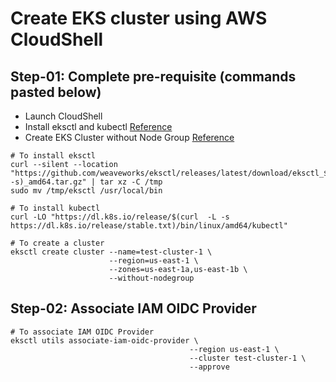 # Create EKS cluster using AWS CloudShell

## Step-01: Complete pre-requisite (commands pasted below)
- Launch CloudShell
- Install eksctl and kubectl [Reference](https://github.com/ad1mohan/How-to-AWS/tree/main/How-to-install-eksctl-and-kubectl-in-AWS-CloudShell)
- Create EKS Cluster without Node Group [Reference](https://github.com/ad1mohan/How-to-AWS/tree/main/How-to-create-EKS-cluster-using-AWS-CloudShell)
```
# To install eksctl
curl --silent --location "https://github.com/weaveworks/eksctl/releases/latest/download/eksctl_$(uname  -s)_amd64.tar.gz" | tar xz -C /tmp
sudo mv /tmp/eksctl /usr/local/bin

# To install kubectl
curl -LO "https://dl.k8s.io/release/$(curl  -L -s https://dl.k8s.io/release/stable.txt)/bin/linux/amd64/kubectl"

# To create a cluster
eksctl create cluster --name=test-cluster-1 \
                      --region=us-east-1 \
                      --zones=us-east-1a,us-east-1b \
                      --without-nodegroup
```

## Step-02: Associate IAM OIDC Provider
```
# To associate IAM OIDC Provider
eksctl utils associate-iam-oidc-provider \
                                        --region us-east-1 \
                                        --cluster test-cluster-1 \
                                        --approve
```


